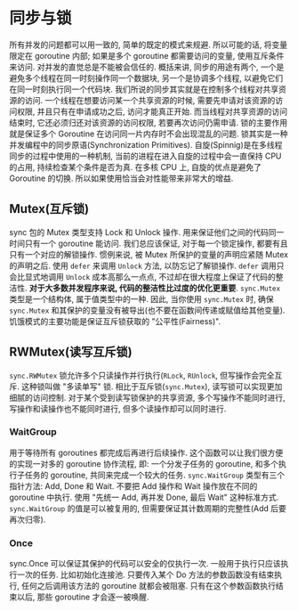 # 同步与锁
所有并发的问题都可以用一致的, 简单的既定的模式来规避. 所以可能的话, 将变量限定在 goroutine 内部; 如果是多个 goroutine 都需要访问的变量, 使用互斥条件来访问.
对并发的直觉总是不能被会信任的.
概括来讲, 同步的用途有两个, 一个是避免多个线程在同一时刻操作同一个数据块, 另一个是协调多个线程, 以避免它们在同一时刻执行同一个代码块.
我们所说的同步其实就是在控制多个线程对共享资源的访问. 一个线程在想要访问某一个共享资源的时候, 需要先申请对该资源的访问权限, 并且只有在申请成功之后, 访问才能真正开始. 而当线程对共享资源的访问结束时, 它还必须归还对该资源的访问权限, 若要再次访问仍需申请.
锁的主要作用就是保证多个 Goroutine 在访问同一片内存时不会出现混乱的问题. 锁其实是一种并发编程中的同步原语(Synchronization Primitives).
自旋(Spinnig)是在多线程同步的过程中使用的一种机制, 当前的进程在进入自旋的过程中会一直保持 CPU 的占用, 持续检查某个条件是否为真. 在多核 CPU 上, 自旋的优点是避免了 Goroutine 的切换. 所以如果使用恰当会对性能带来非常大的增益.


## Mutex(互斥锁)
sync 包的 Mutex 类型支持 Lock 和 Unlock 操作. 用来保证他们之间的代码同一时间只有一个 goroutine 能访问.
我们总应该保证, 对于每一个锁定操作, 都要有且只有一个对应的解锁操作.
惯例来说, 被 Mutex 所保护的变量的声明应紧随 Mutex 的声明之后.
使用 `defer` 来调用 `Unlock` 方法, 以防忘记了解锁操作. `defer` 调用只会比显式地调用 `Unlock` 成本高那么一点点, 不过却在很大程度上保证了代码的整洁性. **对于大多数并发程序来说, 代码的整洁性比过度的优化更重要**.
`sync.Mutex` 类型是一个结构体, 属于值类型中的一种. 因此, 当你使用 `sync.Mutex` 时, 确保 `sync.Mutex` 和其保护的变量没有被导出(也不要在函数间传递或赋值给其他变量).
饥饿模式的主要功能是保证互斥锁获取的 "公平性(Fairness)".

## RWMutex(读写互斥锁)
`sync.RWMutex` 锁允许多个只读操作并行执行(`RLock`, `RUnlock`, 但写操作会完全互斥. 这种锁叫做 "多读单写" 锁.
相比于互斥锁(`sync.Mutex`), 读写锁可以实现更加细腻的访问控制.
对于某个受到读写锁保护的共享资源, 多个写操作不能同时进行, 写操作和读操作也不能同时进行, 但多个读操作却可以同时进行.

### WaitGroup
用于等待所有 goroutines 都完成后再进行后续操作. 这个函数可以让我们很方便的实现一对多的 goroutine 协作流程, 即: 一个分发子任务的 goroutine, 和多个执行子任务的 goroutine, 共同来完成一个较大的任务.
`sync.WaitGroup` 类型有三个指针方法: Add, Done 和 Wait.
不要把 Add 操作和 Wait 操作放在不同的 goroutine 中执行. 使用 "先统一 Add, 再并发 Done, 最后 Wait" 这种标准方式.
`sync.WaitGroup` 的值是可以被复用的, 但需要保证其计数周期的完整性(Add 后要再次归零).

### Once
sync.Once 可以保证其保护的代码可以安全的仅执行一次. 一般用于执行只应该执行一次的任务. 比如初始化连接池.
只要传入某个 Do 方法的参数函数没有结束执行, 任何之后调用该方法的 goroutine 就都会被阻塞. 只有在这个参数函数执行结束以后, 那些 goroutine 才会逐一被唤醒.